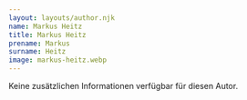```yaml
---
layout: layouts/author.njk
name: Markus Heitz
title: Markus Heitz
prename: Markus
surname: Heitz
image: markus-heitz.webp
---
```

Keine zusätzlichen Informationen verfügbar für diesen Autor.
